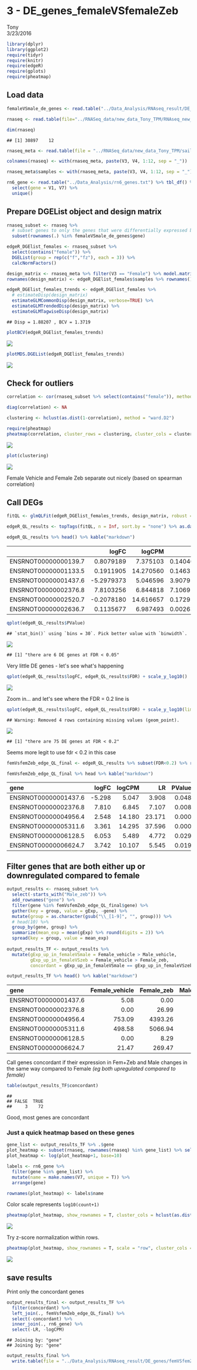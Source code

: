 # 3 - DE_genes_femaleVSfemaleZeb
Tony  
3/23/2016  


```r
library(dplyr)
library(ggplot2)
require(tidyr)
require(knitr)
require(edgeR)
require(gplots)
require(pheatmap)
```

## Load data


```r
femaleVSmale_de_genes <- read.table("../Data_Analysis/RNAseq_result/DE_genes/glmQLFit_DE_genes.tsv", header = TRUE)

rnaseq <- read.table(file="../RNASeq_data/new_data_Tony_TPM/RNAseq_new_merged_raw.txt", header = TRUE, stringsAsFactors = FALSE) 

dim(rnaseq)
```

```
## [1] 30897    12
```

```r
rnaseq_meta <- read.table(file = "../RNASeq_data/new_data_Tony_TPM/sailfish_file_table.txt", stringsAsFactors = FALSE)

colnames(rnaseq) <- with(rnaseq_meta, paste(V3, V4, 1:12, sep = "_"))

rnaseq_meta$samples <- with(rnaseq_meta, paste(V3, V4, 1:12, sep = "_"))

rn6_gene <- read.table("../Data_Analysis/rn6_genes.txt") %>% tbl_df() %>%
  select(gene = V1, V7) %>% 
  unique()
```

## Prepare DGEList object and design matrix


```r
rnaseq_subset <- rnaseq %>% 
  # subset genes to only the genes that were differentially expressed between male and female
  subset(rownames(.) %in% femaleVSmale_de_genes$gene)

edgeR_DGElist_females <- rnaseq_subset %>%
  select(contains("female")) %>%
  DGEList(group = rep(c("f","fz"), each = 3)) %>%
  calcNormFactors() 

design_matrix <- rnaseq_meta %>% filter(V3 == "Female") %>% model.matrix(~V4, .)
rownames(design_matrix) <- edgeR_DGElist_females$samples %>% rownames()

edgeR_DGElist_females_trends <- edgeR_DGElist_females %>% 
  # estimateDisp(design_matrix)
  estimateGLMCommonDisp(design_matrix, verbose=TRUE) %>%
  estimateGLMTrendedDisp(design_matrix) %>%
  estimateGLMTagwiseDisp(design_matrix)
```

```
## Disp = 1.88207 , BCV = 1.3719
```

```r
plotBCV(edgeR_DGElist_females_trends)
```

![](3_-_DE_genes_femaleVSfemaleZeb_files/figure-html/unnamed-chunk-2-1.png)

```r
plotMDS.DGEList(edgeR_DGElist_females_trends)
```

![](3_-_DE_genes_femaleVSfemaleZeb_files/figure-html/unnamed-chunk-2-2.png)

## Check for outliers


```r
correlation <- cor(rnaseq_subset %>% select(contains("female")), method = "spearman")

diag(correlation) <- NA

clustering <- hclust(as.dist(1-correlation), method = "ward.D2")

require(pheatmap)
pheatmap(correlation, cluster_rows = clustering, cluster_cols = clustering, display_numbers = T, color = colorRampPalette(c("#ffffb2", "#bd0026"))(9))
```

![](3_-_DE_genes_femaleVSfemaleZeb_files/figure-html/unnamed-chunk-3-1.png)

```r
plot(clustering)
```

![](3_-_DE_genes_femaleVSfemaleZeb_files/figure-html/unnamed-chunk-3-2.png)

Female Vehicle and Female Zeb separate out nicely (based on spearman correlation)

## Call DEGs


```r
fitQL <- glmQLFit(edgeR_DGElist_females_trends, design_matrix, robust = TRUE) %>% glmLRT(coef = 2)

edgeR_QL_results <- topTags(fitQL, n = Inf, sort.by = "none") %>% as.data.frame()

edgeR_QL_results %>% head() %>% kable("markdown")
```



|                     |      logFC|    logCPM|        LR|    PValue|       FDR|
|:--------------------|----------:|---------:|---------:|---------:|---------:|
|ENSRNOT00000000139.7 |  0.8079189|  7.375103| 0.1404075| 0.7078763| 1.0000000|
|ENSRNOT00000001133.5 |  0.1911905| 14.270560| 0.1463100| 0.7020869| 1.0000000|
|ENSRNOT00000001437.6 | -5.2979373|  5.046596| 3.9079154| 0.0480592| 0.1948896|
|ENSRNOT00000002376.8 |  7.8103256|  6.844818| 7.1069116| 0.0076787| 0.1406167|
|ENSRNOT00000002520.7 | -0.2078180| 14.616657| 0.1729139| 0.6775350| 1.0000000|
|ENSRNOT00000002636.7 |  0.1135677|  6.987493| 0.0026309| 0.9590925| 1.0000000|


```r
qplot(edgeR_QL_results$PValue)
```

```
## `stat_bin()` using `bins = 30`. Pick better value with `binwidth`.
```

![](3_-_DE_genes_femaleVSfemaleZeb_files/figure-html/unnamed-chunk-5-1.png)


```
## [1] "there are 6 DE genes at FDR < 0.05"
```

Very little DE genes - let's see what's happening


```r
qplot(edgeR_QL_results$logFC, edgeR_QL_results$FDR) + scale_y_log10()
```

![](3_-_DE_genes_femaleVSfemaleZeb_files/figure-html/unnamed-chunk-7-1.png)

Zoom in... and let's see where the FDR = 0.2 line is


```r
qplot(edgeR_QL_results$logFC, edgeR_QL_results$FDR) + scale_y_log10(limits = c(1e-2, 1)) + geom_hline(yintercept = 0.2)
```

```
## Warning: Removed 4 rows containing missing values (geom_point).
```

![](3_-_DE_genes_femaleVSfemaleZeb_files/figure-html/unnamed-chunk-8-1.png)


```
## [1] "there are 75 DE genes at FDR < 0.2"
```

Seems more legit to use fdr < 0.2 in this case


```r
femVsfemZeb_edge_QL_final <- edgeR_QL_results %>% subset(FDR<0.2) %>% round(3) %>% add_rownames("gene")

femVsfemZeb_edge_QL_final %>% head %>% kable("markdown")
```



|gene                 |  logFC| logCPM|     LR| PValue|   FDR|
|:--------------------|------:|------:|------:|------:|-----:|
|ENSRNOT00000001437.6 | -5.298|  5.047|  3.908|  0.048| 0.195|
|ENSRNOT00000002376.8 |  7.810|  6.845|  7.107|  0.008| 0.141|
|ENSRNOT00000004956.4 |  2.548| 14.180| 23.171|  0.000| 0.000|
|ENSRNOT00000005311.6 |  3.361| 14.295| 37.596|  0.000| 0.000|
|ENSRNOT00000006128.5 |  6.053|  5.489|  4.772|  0.029| 0.182|
|ENSRNOT00000006624.7 |  3.742| 10.107|  5.545|  0.019| 0.178|

## Filter genes that are both either up or downregulated compared to female


```r
output_results <- rnaseq_subset %>% 
  select(-starts_with("Male_zeb")) %>%
  add_rownames("gene") %>%
  filter(gene %in% femVsfemZeb_edge_QL_final$gene) %>%
  gather(key = group, value = gExp, -gene) %>%
  mutate(group = as.character(gsub("\\_[1-9]", "", group))) %>%
  # head(10) %>%
  group_by(gene, group) %>%
  summarize(mean_exp = mean(gExp) %>% round(digits = 2)) %>%
  spread(key = group, value = mean_exp)
  
output_results_TF <- output_results %>%
  mutate(gExp_up_in_femaleVSmale = Female_vehicle > Male_vehicle,
         gExp_up_in_femaleVSzeb = Female_vehicle > Female_zeb,
         concordant = gExp_up_in_femaleVSmale == gExp_up_in_femaleVSzeb)

output_results_TF %>% head() %>% kable("markdown")
```



|gene                 | Female_vehicle| Female_zeb| Male_vehicle|gExp_up_in_femaleVSmale |gExp_up_in_femaleVSzeb |concordant |
|:--------------------|--------------:|----------:|------------:|:-----------------------|:----------------------|:----------|
|ENSRNOT00000001437.6 |           5.08|       0.00|         0.00|TRUE                    |TRUE                   |TRUE       |
|ENSRNOT00000002376.8 |           0.00|      26.99|        21.72|FALSE                   |FALSE                  |TRUE       |
|ENSRNOT00000004956.4 |         753.09|    4393.26|       361.08|TRUE                    |FALSE                  |FALSE      |
|ENSRNOT00000005311.6 |         498.58|    5066.94|       259.44|TRUE                    |FALSE                  |FALSE      |
|ENSRNOT00000006128.5 |           0.00|       8.29|         6.31|FALSE                   |FALSE                  |TRUE       |
|ENSRNOT00000006624.7 |          21.47|     269.47|       171.79|FALSE                   |FALSE                  |TRUE       |

Call genes concordant if their expression in Fem+Zeb and Male changes in the same way compared to Female *(eg both upregulated compared to female)*


```r
table(output_results_TF$concordant)
```

```
## 
## FALSE  TRUE 
##     3    72
```

Good, most genes are concordant

### Just a quick heatmap based on these genes


```r
gene_list <- output_results_TF %>% .$gene
plot_heatmap <- subset(rnaseq, rownames(rnaseq) %in% gene_list) %>% select(-starts_with("male_zeb"))
plot_heatmap <- log(plot_heatmap+1, base=10)

labels <- rn6_gene %>%
  filter(gene %in% gene_list) %>%
  mutate(name = make.names(V7, unique = T)) %>%
  arrange(gene)

rownames(plot_heatmap) <- labels$name
```

Color scale represents `log10(count+1)`


```r
pheatmap(plot_heatmap, show_rownames = T, cluster_cols = hclust(as.dist(1-cor(plot_heatmap, method = "spearman")), method = "ward.D2"), clustering_method = "ward.D2")
```

![](3_-_DE_genes_femaleVSfemaleZeb_files/figure-html/unnamed-chunk-14-1.png)

Try z-score normalization within rows.


```r
pheatmap(plot_heatmap, show_rownames = T, scale = "row", cluster_cols = hclust(as.dist(1-cor(plot_heatmap, method = "spearman")), method = "ward.D2"), clustering_method = "ward.D2")
```

![](3_-_DE_genes_femaleVSfemaleZeb_files/figure-html/unnamed-chunk-15-1.png)

## save results

Print only the concordant genes


```r
output_results_final <- output_results_TF %>%
  filter(concordant) %>%
  left_join(., femVsfemZeb_edge_QL_final) %>%
  select(-concordant) %>%
  inner_join(., rn6_gene) %>%
  select(-LR, -logCPM)
```

```
## Joining by: "gene"
## Joining by: "gene"
```

```r
output_results_final %>%
  write.table(file = "../Data_Analysis/RNAseq_result/DE_genes/femVSfemZeb_glmQLFit_DE_genes.tsv", row.names = F, col.names = T, quote = F, sep = "\t")
```
